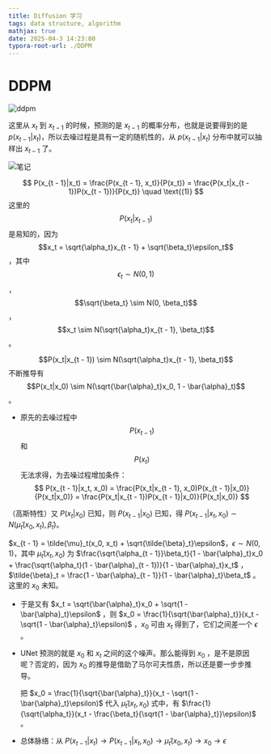 ```yaml
---
title: Diffusion 学习
tags: data structure, algorithm
mathjax: true
date: 2025-04-3 14:23:00
typora-root-url: ./DDPM
---
```


# DDPM

![ddpm](image-20250403144618848.png)

这里从 $x_t$ 到 $x_{t-1}$ 的时候，预测的是 $x_{t-1}$ 的概率分布，也就是说要得到的是 $p(x_{t-1}|x_t)$，所以去噪过程是具有一定的随机性的，从 $p(x_{t-1}|x_t)$ 分布中就可以抽样出 $x_{t-1}$ 了。



![笔记](53dfabcb9844f43a33026fe042dff8c.jpg)


$$
P(x_{t - 1}|x_t) = \frac{P(x_{t - 1}, x_t)}{P(x_t)} = \frac{P(x_t|x_{t - 1})P(x_{t - 1})}{P(x_t)} \quad \text{(1)}
$$
这里的 $$P(x_t|x_{t - 1})$$ 是易知的，因为 $$x_t = \sqrt{\alpha_t}x_{t - 1} + \sqrt{\beta_t}\epsilon_t$$，其中 $$\epsilon_t \sim N(0, 1)$$，$$\sqrt{\beta_t} \sim N(0, \beta_t)$$，$$x_t \sim N(\sqrt{\alpha_t}x_{t - 1}, \beta_t)$$。

$$P(x_t|x_{t - 1}) \sim N(\sqrt{\alpha_t}x_{t - 1}, \beta_t)$$ 不断推导有 $$P(x_t|x_0) \sim N(\sqrt{\bar{\alpha}_t}x_0, 1 - \bar{\alpha}_t)$$。



- 原先的去噪过程中 $$P(x_{t - 1})$$ 和 $$P(x_t)$$ 无法求得，为去噪过程增加条件：
  $$
  P(x_{t - 1}|x_t, x_0) = \frac{P(x_t|x_{t - 1}, x_0)P(x_{t - 1}|x_0)}{P(x_t|x_0)} = \frac{P(x_t|x_{t - 1})P(x_{t - 1}|x_0)}{P(x_t|x_0)}
  $$
  

（高斯特性）又 $P(x_t|x_0)$ 已知，则 $P(x_{t - 1}|x_0)$ 已知，得 $P(x_{t - 1}|x_t, x_0) \sim N(\tilde{\mu}_t(x_0, x_t), \tilde{\beta}_t)$。

$x_{t - 1} = \tilde{\mu}_t(x_0, x_t) + \sqrt{\tilde{\beta}_t}\epsilon$，$\epsilon \sim N(0, 1)$，其中 $\tilde{\mu}_t(x_t, x_0)$ 为 $\frac{\sqrt{\alpha_{t - 1}}\beta_t}{1 - \bar{\alpha}_t}x_0 + \frac{\sqrt{\alpha_t}(1 - \bar{\alpha}_{t - 1})}{1 - \bar{\alpha}_t}x_t$  ，$\tilde{\beta}_t = \frac{1 - \bar{\alpha}_{t - 1}}{1 - \bar{\alpha}_t}\beta_t$ 。这里的 $x_0$ 未知。

- 于是又有 $x_t = \sqrt{\bar{\alpha}_t}x_0 + \sqrt{1 - \bar{\alpha}_t}\epsilon$ ，则 $x_0 = \frac{1}{\sqrt{\bar{\alpha}_t}}(x_t - \sqrt{1 - \bar{\alpha}_t}\epsilon)$ ，$x_0$ 可由 $x_t$ 得到了，它们之间差一个 $\epsilon$ 。

- UNet 预测的就是 $x_0$ 和 $x_t$ 之间的这个噪声。那么能得到 $x_0$ ，是不是原因呢？否定的，因为 $x_0$ 的推导是借助了马尔可夫性质，所以还是要一步步推导。

  把 $x_0 = \frac{1}{\sqrt{\bar{\alpha}_t}}(x_t - \sqrt{1 - \bar{\alpha}_t}\epsilon)$ 代入 $\tilde{\mu}_t(x_t, x_0)$ 式中，有 $\frac{1}{\sqrt{\alpha_t}}(x_t - \frac{\beta_t}{\sqrt{1 - \bar{\alpha}_t}}\epsilon)$ 。

- 总体脉络：从 $P(x_{t - 1}|x_t) \to P(x_{t - 1}|x_t, x_0) \to \tilde{\mu}_t(x_0, x_t) \to x_0 \to \epsilon$







